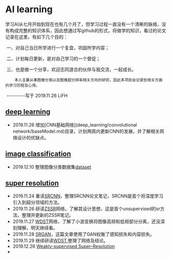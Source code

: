# AI learning
​		学习AI从七月开始到现在也有几个月了，但学习过程一直没有一个清晰的脉络，没有构成完整的知识体系，因此想通过写github的形式，将做学的知识，看过的论文记录在这里。有如下几个目的：

​		一、对自己当日所学进行一个复盘，巩固所学内容；

​		二、计划每日更新，是对自己学习的一个督促；

​		三、也是做一个分享，欢迎志同道合的伙伴与我交流，一起成长。

 		本人主要从事图像分类以及图像超分辨率相关方向的研究，因此本项目会记录些相关方面的学习历程及心得。

​																																				---------写于 2019.11.26 LiFH

## [deep learning](deep_learning/README.md)

* 2019.11.26    增加[CNN基础网络](deep_learning/convolutional network/baseModel.md)目录，计划两周内更新CNN的发展，并了解相关网络设计的优缺点。

## [image classification](image_classification/README.md)

* 2019.12.10 整理图像分类数据集[dataset](image_classification/datasets)

## [super resolution](super_resolution/README.md) 

* 2019.11.24    重读[SRCNN](super_resolution/SRCNN.md)，整理SRCNN论文笔记，SRCNN是首个将深度学习引入到超分领域的方法。
* 2019.11.26    研读[ZSSR](super_resolution/ZSSR.md)网络，了解其设计思想，这是首个unsupervised的sr方法，整理并更新的ZSSR笔记。
* 2019.11.27    [WDST](super_resolution/WDST.md)网络，了解了小波变换将图像高频和低频部分分离，还没深刻理解，明天继续看。
* 2019.11.28    [SRGAN](super_resolution/SRGAN.md)，这篇文章使用了GAN权衡了感知损失和内容损失。
* 2019.11.29    继续研读[WDST](super_resolution/WDST.md),整理了网络及结论。
* 2019.12.26    [Weakly-supervised Super-Resolution](super_resolution/Weakly-SR.md)
* 



